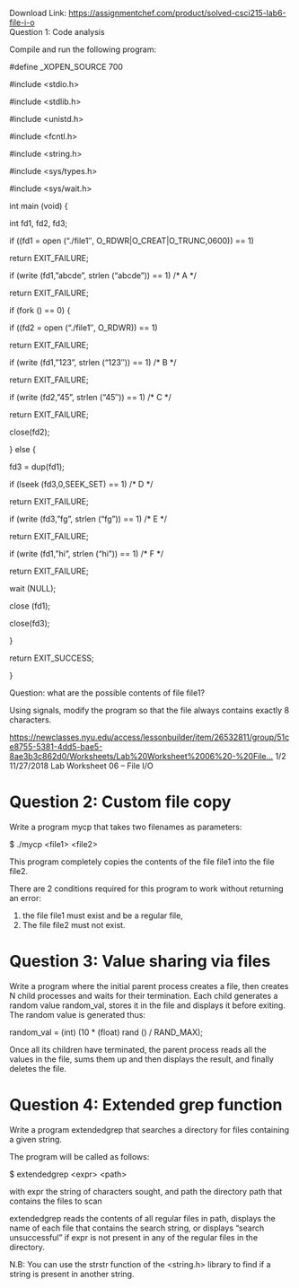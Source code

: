 Download Link: https://assignmentchef.com/product/solved-csci215-lab6-file-i-o
<br>
Question 1: Code analysis

Compile and run the following program:

#define _XOPEN_SOURCE 700

#include &lt;stdio.h&gt;

#include &lt;stdlib.h&gt;

#include &lt;unistd.h&gt;

#include &lt;fcntl.h&gt;

#include &lt;string.h&gt;

#include &lt;sys/types.h&gt;

#include &lt;sys/wait.h&gt;




int main (void) {

int fd1, fd2, fd3;




if ((fd1 = open (“./file1″, O_RDWR|O_CREAT|O_TRUNC,0600)) == ­1)

return EXIT_FAILURE;

if (write (fd1,”abcde”, strlen (“abcde”)) == ­1) /* A */

return EXIT_FAILURE;

if (fork () == 0) {

if ((fd2 = open (“./file1″, O_RDWR)) == ­1)

return EXIT_FAILURE;

if (write (fd1,”123”, strlen (“123″)) == ­1) /* B */

return EXIT_FAILURE;

if (write (fd2,”45”, strlen (“45″)) == ­1) /* C */

return EXIT_FAILURE;

close(fd2);

} else {

fd3 = dup(fd1);

if (lseek (fd3,0,SEEK_SET) == ­1) /* D */

return EXIT_FAILURE;

if (write (fd3,”fg”, strlen (“fg”)) == ­1) /* E */

return EXIT_FAILURE;

if (write (fd1,”hi”, strlen (“hi”)) == ­1) /* F */

return EXIT_FAILURE;

wait (NULL);

close (fd1);

close(fd3);

}

return EXIT_SUCCESS;

}




Question: what are the possible contents of file file1?

Using signals, modify the program so that the file always contains exactly 8 characters.




https://newclasses.nyu.edu/access/lessonbuilder/item/26532811/group/51ce8755-5381-4dd5-bae5-8ae3b3c862d0/Worksheets/Lab%20Worksheet%2006%20-%20File…   1/2 11/27/2018         Lab Worksheet 06 – File I/O




<h1>Question 2: Custom file copy</h1>

Write a program mycp that takes two filenames as parameters:

$ ./mycp &lt;file1&gt; &lt;file2&gt;

This program completely copies the contents of the file file1 into the file file2.

There are 2 conditions required for this program to work without returning an error:

<ol>

 <li>the file file1 must exist and be a regular file,</li>

 <li>The file file2 must not exist.</li>

</ol>

<h1>Question 3: Value sharing via files</h1>

Write a program where the initial parent process creates a file, then creates N child processes and waits for their termination. Each child generates a random value random_val, stores it in the file and displays it before exiting. The random value is generated thus:

random_val = (int) (10 * (float) rand () / RAND_MAX);

Once all its children have terminated, the parent process reads all the values in the file, sums them up and then displays the result, and finally deletes the file.




<h1>Question 4: Extended grep function</h1>

Write a program extended­grep that searches a directory for files containing a given string.

The program will be called as follows:

$ extended­grep &lt;expr&gt; &lt;path&gt;

with expr the string of characters sought, and path the directory path that contains the files to scan

extended­grep reads the contents of all regular files in path, displays the name of each file that contains the search string, or displays “search unsuccessful” if expr is not present in any of the regular files in the directory.

N.B: You can use the strstr function of the &lt;string.h&gt; library to find if a string is present in another string.